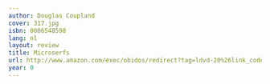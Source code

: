 ```yaml
---
author: Douglas Coupland
cover: 317.jpg
isbn: 0006548598
lang: nl
layout: review
title: Microserfs
url: http://www.amazon.com/exec/obidos/redirect?tag=ldvd-20%26link_code=xm2%26camp=2025%26creative=165953%26path=http://www.amazon.com/gp/redirect.html%253fASIN=0006548598%2526tag=ldvd-20%2526lcode=xm2%2526cID=2025%2526ccmID=165953%2526location=/o/ASIN/0006548598%25253FSubscriptionId=0VJDVJ14KM0P0VXDCQ82
year: 0
---
```

